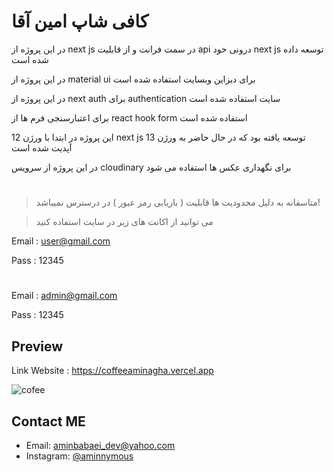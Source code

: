 # کافی شاپ امین آقا 

در این پروژه از next js در سمت فرانت و از قابلیت api درونی خود next js توسعه داده شده است

در این پروژه از material ui برای دیزاین وبسایت استفاده شده است

در این پروژه از next auth برای authentication سایت استفاده شده است

برای اعتبارسنجی فرم ها از react hook form استفاده شده است

این پروژه در ابتدا با ورژن 12 next js توسعه یافته بود که در حال حاضر به ورژن 13 آپدیت شده است

در این پروژه از سرویس cloudinary برای نگهداری عکس ها استفاده می شود

#

> متاسفانه به دلیل محدودیت ها قابلیت ( بازیابی رمز عبور ) در درسترس نمیباشد!

>می توانید از اکانت های زیر در سایت استفاده کنید

Email : user@gmail.com

Pass : 12345
#
Email : admin@gmail.com

Pass : 12345

## Preview

Link Website : https://coffeeaminagha.vercel.app

![cofee](https://user-images.githubusercontent.com/96679661/230099666-919603d6-6f78-48ba-915d-46b69a89342e.png)

## Contact ME

- Email: [aminbabaei_dev@yahoo.com](mailto:aminbabaei_dev@yahoo.com)
- Instagram: [@aminnymous](https://www.instagram.com/aminnymous)
